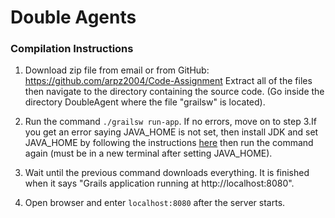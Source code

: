 # Double Agents

### Compilation Instructions
1) Download zip file from email or from GitHub: https://github.com/arpz2004/Code-Assignment
Extract all of the files then navigate to the directory containing the source code. (Go inside
the directory DoubleAgent where the file "grailsw" is located).

2) Run the command ```./grailsw run-app```. If no errors, move on to step 3.If you 
get an error saying JAVA_HOME is not set, then install JDK and set JAVA_HOME by 
following the instructions [here](https://www.java.com/en/download/help/path.xml) then 
run the command again (must be in a new terminal after setting JAVA_HOME).

3) Wait until the previous command downloads everything. It is finished when it says
"Grails application running at http://localhost:8080".

4) Open browser and enter ```localhost:8080``` after the server starts.